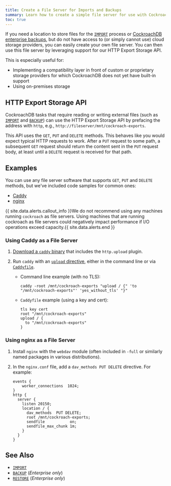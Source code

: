 ```yaml
---
title: Create a File Server for Imports and Backups
summary: Learn how to create a simple file server for use with CockroachDB IMPORT and BACKUP
toc: true
---
```


If you need a location to store files for the [`IMPORT`](import.html) process or [CockroachDB enterprise backups](backup.html), but do not have access to (or simply cannot use) cloud storage providers, you can easily create your own file server. You can then use this file server by leveraging support for our HTTP Export Storage API.

This is especially useful for:

- Implementing a compatibility layer in front of custom or proprietary storage providers for which CockroachDB does not yet have built-in support
- Using on-premises storage


## HTTP Export Storage API

CockroachDB tasks that require reading or writing external files (such as [`IMPORT`](import.html) and [`BACKUP`](backup.html)) can use the HTTP Export Storage API by prefacing the address with `http`, e.g., `http://fileserver/mnt/cockroach-exports`.

This API uses the `GET`, `PUT` and `DELETE` methods. This behaves like you would expect typical HTTP requests to work. After a `PUT` request to some path, a subsequent `GET` request should return the content sent in the `PUT` request body, at least until a `DELETE` request is received for that path.

## Examples

You can use any file server software that supports `GET`, `PUT` and `DELETE` methods, but we've included code samples for common ones:

- [Caddy](#using-caddy-as-a-file-server)
- [nginx](#using-nginx-as-a-file-server)

{{ site.data.alerts.callout_info }}We do not recommend using any machines running <code>cockroach</code> as file servers. Using machines that are running cockroach as file servers could negatively impact performance if I/O operations exceed capacity.{{ site.data.alerts.end }}

### Using Caddy as a File Server

1. [Download a `caddy` binary](https://caddyserver.com/download) that includes the `http.upload` plugin.

2. Run `caddy` with an [`upload` directive](https://caddyserver.com/docs/http.upload), either in the command line or via [`Caddyfile`](https://caddyserver.com/docs/caddyfile).
    - Command line example (with no TLS):

        ~~~ shell
        caddy -root /mnt/cockroach-exports "upload / {" 'to "/mnt/cockroach-exports"' 'yes_without_tls' "}"
        ~~~
    - `Caddyfile` example (using a key and cert):

        ~~~ shell
        tls key cert
        root "/mnt/cockroach-exports"
        upload / {
          to "/mnt/cockroach-exports"
        }
        ~~~

### Using nginx as a File Server

1. Install `nginx` with the `webdav` module (often included in `-full` or similarly named packages in various distributions).

2. In the `nginx.conf` file, add a `dav_methods PUT DELETE` directive. For example:

    ~~~ nginx
    events {
        worker_connections  1024;
    }
    http {
      server {
        listen 20150;
        location / {
          dav_methods  PUT DELETE;
          root /mnt/cockroach-exports;
          sendfile           on;
          sendfile_max_chunk 1m;
        }
      }
    }
    ~~~

## See Also

- [`IMPORT`](import.html)
- [`BACKUP`](backup.html) (*Enterprise only*)
- [`RESTORE`](restore.html) (*Enterprise only*)
